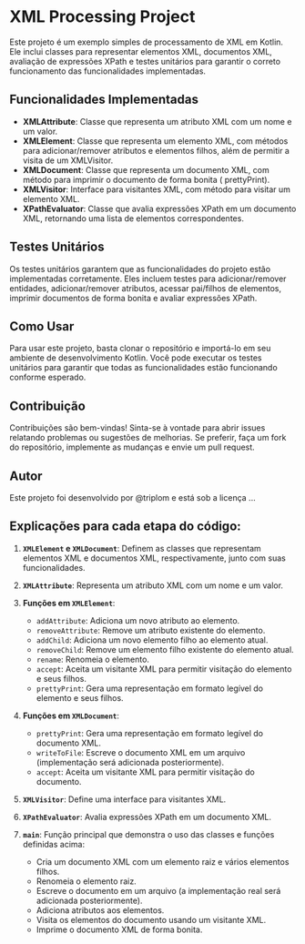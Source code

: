 # XML Processing Project

Este projeto é um exemplo simples de processamento de XML em Kotlin. Ele inclui classes para representar elementos XML,
documentos XML, avaliação de expressões XPath e testes unitários para garantir o correto funcionamento das
funcionalidades implementadas.

## Funcionalidades Implementadas

- **XMLAttribute**: Classe que representa um atributo XML com um nome e um valor.
- **XMLElement**: Classe que representa um elemento XML, com métodos para adicionar/remover atributos e elementos
  filhos, além de permitir a visita de um XMLVisitor.
- **XMLDocument**: Classe que representa um documento XML, com método para imprimir o documento de forma bonita (
  prettyPrint).
- **XMLVisitor**: Interface para visitantes XML, com método para visitar um elemento XML.
- **XPathEvaluator**: Classe que avalia expressões XPath em um documento XML, retornando uma lista de elementos
  correspondentes.

## Testes Unitários

Os testes unitários garantem que as funcionalidades do projeto estão implementadas corretamente. Eles incluem testes
para adicionar/remover entidades, adicionar/remover atributos, acessar pai/filhos de elementos, imprimir documentos de
forma bonita e avaliar expressões XPath.

## Como Usar

Para usar este projeto, basta clonar o repositório e importá-lo em seu ambiente de desenvolvimento Kotlin. Você pode
executar os testes unitários para garantir que todas as funcionalidades estão funcionando conforme esperado.

## Contribuição

Contribuições são bem-vindas! Sinta-se à vontade para abrir issues relatando problemas ou sugestões de melhorias. Se
preferir, faça um fork do repositório, implemente as mudanças e envie um pull request.

## Autor

Este projeto foi desenvolvido por @triplom e está sob a licença ...

## Explicações para cada etapa do código:

1. **`XMLElement` e `XMLDocument`**: Definem as classes que representam elementos XML e documentos XML, respectivamente,
   junto com suas funcionalidades.

2. **`XMLAttribute`**: Representa um atributo XML com um nome e um valor.

3. **Funções em `XMLElement`**:
    - `addAttribute`: Adiciona um novo atributo ao elemento.
    - `removeAttribute`: Remove um atributo existente do elemento.
    - `addChild`: Adiciona um novo elemento filho ao elemento atual.
    - `removeChild`: Remove um elemento filho existente do elemento atual.
    - `rename`: Renomeia o elemento.
    - `accept`: Aceita um visitante XML para permitir visitação do elemento e seus filhos.
    - `prettyPrint`: Gera uma representação em formato legível do elemento e seus filhos.

4. **Funções em `XMLDocument`**:
    - `prettyPrint`: Gera uma representação em formato legível do documento XML.
    - `writeToFile`: Escreve o documento XML em um arquivo (implementação será adicionada posteriormente).
    - `accept`: Aceita um visitante XML para permitir visitação do documento.

5. **`XMLVisitor`**: Define uma interface para visitantes XML.

6. **`XPathEvaluator`**: Avalia expressões XPath em um documento XML.

7. **`main`**: Função principal que demonstra o uso das classes e funções definidas acima:
    - Cria um documento XML com um elemento raiz e vários elementos filhos.
    - Renomeia o elemento raiz.
    - Escreve o documento em um arquivo (a implementação real será adicionada posteriormente).
    - Adiciona atributos aos elementos.
    - Visita os elementos do documento usando um visitante XML.
    - Imprime o documento XML de forma bonita.
